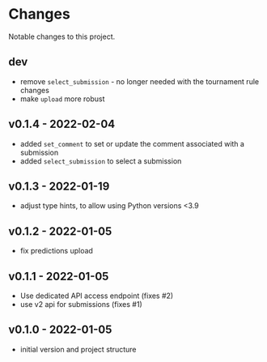 # Changes
Notable changes to this project.

## dev
- remove `select_submission` - no longer needed with the tournament rule changes
- make `upload` more robust

## v0.1.4 - 2022-02-04
- added `set_comment` to set or update the comment associated with a submission
- added `select_submission` to select a submission

## v0.1.3 - 2022-01-19
- adjust type hints, to allow using Python versions <3.9

## v0.1.2 - 2022-01-05
- fix predictions upload

## v0.1.1 - 2022-01-05
- Use dedicated API access endpoint (fixes #2)
- use v2 api for submissions (fixes #1)

## v0.1.0 - 2022-01-05
- initial version and project structure
